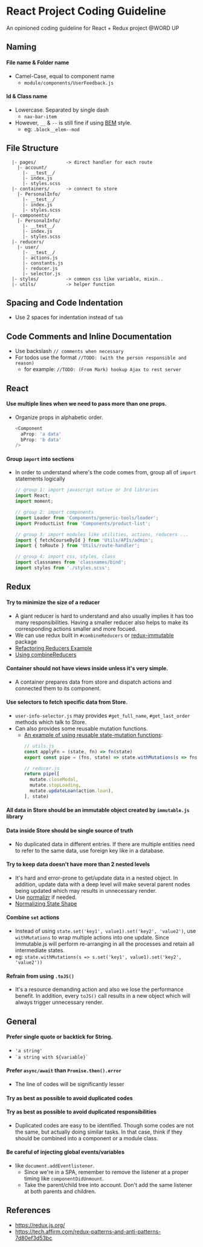 # React Project Coding Guideline
An opinioned coding guideline for React + Redux project @WORD UP

## Naming
#### File name & Folder name
  * Camel-Case, equal to component name
    * `module/components/UserFeedback.js`

#### Id & Class name
  * Lowercase. Separated by single dash
    * `nav-bar-item`
  * However, `__` & `--` is still fine if using [BEM](http://getbem.com/) style.
    * eg: `.block__elem--mod`

## File Structure
```
  |- pages/           -> direct handler for each route
    |- account/
      |- __test__/
      |- index.js
      |- styles.scss
  |- containers/      -> connect to store
    |- PersonalInfo/
      |- __test__/
      |- index.js
      |- styles.scss
  |- components/  
    |- PersonalInfo/
      |- __test__/
      |- index.js
      |- styles.scss
  |- reducers/
    |- user/
      |- __test__/
      |- actions.js
      |- constants.js
      |- reducer.js
      |- selector.js
  |- styles/          -> common css like variable, mixin..
  |- utils/           -> helper function
```
## Spacing and Code Indentation
  * Use 2 spaces for indentation instead of `tab`

## Code Comments and Inline Documentation
  * Use backslash `// comments when necessary`
  * For todos use the format `//TODO: (with the person responsible and reason)`
    * for example: `//TODO: (From Mark) hookup Ajax to rest server`
  
## React
#### Use multiple lines when we need to pass more than one props.
  * Organize props in alphabetic order.
    ```javascript
    <Component
      aProp: 'a data'
      bProp: 'b data'
    />
    ```

#### Group `import` into sections
  * In order to understand where's the code comes from, group all of `import` statements logically
    ```javascript
    // group 1: import javascript native or 3rd libraries
    import React;
    import moment;

    // group 2: import components
    import Loader from 'Components/generic-tools/loader';
    import ProductList from 'Components/product-list';

    // group 3: import modules like utilities, actions, reducers ...
    import { fetchCourseById } from 'Utils/APIs/admin';
    import { toRoute } from 'Utils/route-handler';

    // group 4: import css, styles, class
    import classnames from 'classnames/bind';
    import styles from './styles.scss';
    ```

## Redux
#### Try to minimize the size of a reducer
  * A giant reducer is hard to understand and also usually implies it has too many responsibilities. Having a smaller reducer also helps to make its corresponding actions smaller and more focued.
  * We can use redux built in `#combineReducers` or [redux-immutable](https://github.com/gajus/redux-immutable) package
  * [Refactoring Reducers Example](https://redux.js.org/recipes/structuring-reducers/refactoring-reducers-example)
  * [Using combineReducers](https://redux.js.org/recipes/structuring-reducers/using-combinereducers)

#### Container should not have views inside unless it's very simple.
  * A container prepares data from store and dispatch actions and connected them to its component.

#### Use selectors to fetch specific data from Store.
  * `user-info-selector.js` may provides `#get_full_name`, `#get_last_order` methods which talk to Store.
  * Can also provides some reusable mutation functions.
    * [An example of using reusable state-mutation functions](https://tech.affirm.com/redux-patterns-and-anti-patterns-7d80ef3d53bc):
      ```javascript
      // utils.js
      const applyFn = (state, fn) => fn(state)
      export const pipe = (fns, state) => state.withMutations(s => fns.reduce(applyFn, s))

      // reducer.js
      return pipe([
        mutate.closeModal,
        mutate.stopLoading,
        mutate.updateLoan(action.loan),
      ], state)
      ```

#### All data in Store should be an immutable object created by `immutable.js` library

#### Data inside Store should be single source of truth
  * No duplicated data in different entries. If there are multiple entities need to refer to the same data, use foreign key like in a database.

#### Try to keep data doesn't have more than 2 nested levels
  * It's hard and error-prone to get/update data in a nested object. In addition, update data with a deep level will make several parent nodes being updated which may results in unnecessary render.
  * Use [normalizr](https://github.com/paularmstrong/normalizr) if needed.
  * [Normalizing State Shape](https://redux.js.org/recipes/structuring-reducers/normalizing-state-shape)

#### Combine `set` actions
  * Instead of using `state.set('key1', value1).set('key2', 'value2')`, use `withMutations` to wrap multiple actions into one update. Since Immutable.js will perform re-arranging in all the processes and retain all intermediate states.
  * eg: `state.withMutations(s => s.set('key1', value1).set('key2', 'value2'))`

#### Refrain from using `.toJS()`
  * It's a resource demanding action and also we lose the performance benefit. In addition, every `toJS()` call results in a new object which will always trigger unnecessary render.

## General
#### Prefer single quote or backtick for String.
  * `'a string'`
  * `` `a string with ${variable}` ``

#### Prefer `async/await` than `Promise.then().error`
  * The line of codes will be significantly lesser

#### Try as best as possible to avoid duplicated codes

#### Try as best as possible to avoid duplicated responsibilities
  * Duplicated codes are easy to be identified. Though some codes are not the same, but actually doing similar tasks. In that case, think if they should be combined into a component or a module class.

#### Be careful of injecting global events/variables
  * like `document.addEventlistener`.
    * Since we're in a SPA, remember to remove the listener at a proper timing like `componentDidUnmount`.
    * Take the parent/child tree into account. Don't add the same listener at both parents and children.

## References
  * https://redux.js.org/
  * https://tech.affirm.com/redux-patterns-and-anti-patterns-7d80ef3d53bc
